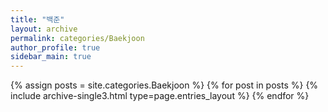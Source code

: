 ```yaml
---
title: "백준"
layout: archive
permalink: categories/Baekjoon
author_profile: true
sidebar_main: true
---
```


<!-- 공백이 포함되어 있는 카테고리 이름의 경우 site.categories.['a b c'] 이런식으로! -->

{% assign posts = site.categories.Baekjoon %}
{% for post in posts %} {% include archive-single3.html type=page.entries_layout %} {% endfor %}
